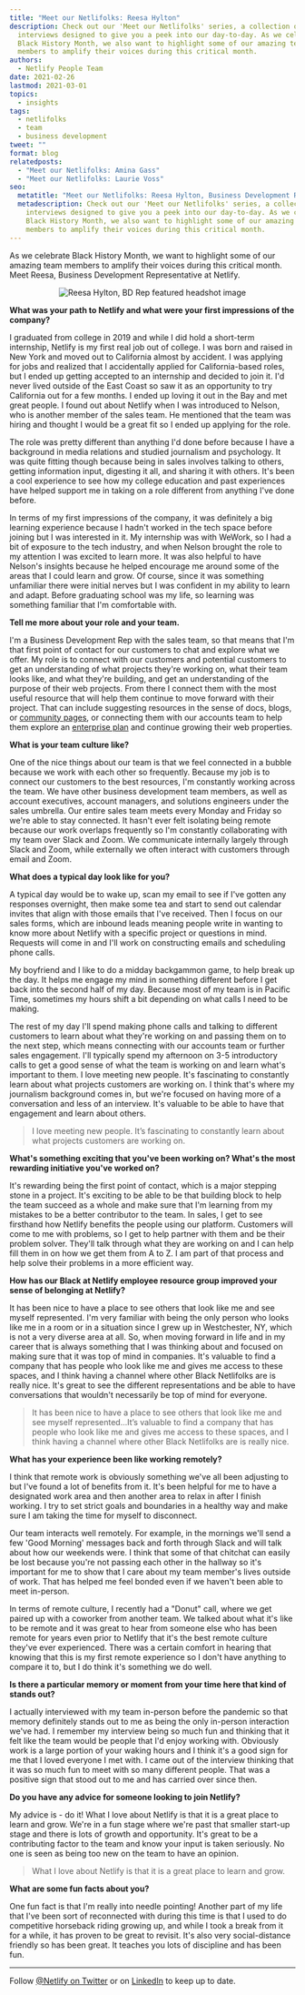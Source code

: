 ```yaml
---
title: "Meet our Netlifolks: Reesa Hylton"
description: Check out our 'Meet our Netlifolks' series, a collection of
  interviews designed to give you a peek into our day-to-day. As we celebrate
  Black History Month, we also want to highlight some of our amazing team
  members to amplify their voices during this critical month.
authors:
  - Netlify People Team
date: 2021-02-26
lastmod: 2021-03-01
topics:
  - insights
tags:
  - netlifolks
  - team
  - business development
tweet: ""
format: blog
relatedposts:
  - "Meet our Netlifolks: Amina Gass"
  - "Meet our Netlifolks: Laurie Voss"
seo:
  metatitle: "Meet our Netlifolks: Reesa Hylton, Business Development Representative"
  metadescription: Check out our 'Meet our Netlifolks' series, a collection of
    interviews designed to give you a peek into our day-to-day. As we celebrate
    Black History Month, we also want to highlight some of our amazing team
    members to amplify their voices during this critical month.
---
```

As we celebrate Black History Month, we want to highlight some of our amazing team members to amplify their voices during this critical month. Meet Reesa, Business Development Representative at Netlify.

<div style="max-width: 400px; margin: 0 auto; text-align: center;">
  <img src="/img/blog/reesa-netlify.jpeg" alt="Reesa Hylton, BD Rep featured headshot image" />
</div>

**What was your path to Netlify and what were your first impressions of the company?**

I graduated from college in 2019 and while I did hold a short-term internship, Netlify is my first real job out of college. I was born and raised in New York and moved out to California almost by accident. I was applying for jobs and realized that I accidentally applied for California-based roles, but I ended up getting accepted to an internship and decided to join it. I'd never lived outside of the East Coast so saw it as an opportunity to try California out for a few months. I ended up loving it out in the Bay and met great people. I found out about Netlify when I was introduced to Nelson, who is another member of the sales team. He mentioned that the team was hiring and thought I would be a great fit so I ended up applying for the role.

The role was pretty different than anything I'd done before because I have a background in media relations and studied journalism and psychology. It was quite fitting though because being in sales involves talking to others, getting information input, digesting it all, and sharing it with others. It's been a cool experience to see how my college education and past experiences have helped support me in taking on a role different from anything I've done before.

In terms of my first impressions of the company, it was definitely a big learning experience because I hadn't worked in the tech space before joining but I was interested in it. My internship was with WeWork, so I had a bit of exposure to the tech industry, and when Nelson brought the role to my attention I was excited to learn more. It was also helpful to have Nelson's insights because he helped encourage me around some of the areas that I could learn and grow. Of course, since it was something unfamiliar there were initial nerves but I was confident in my ability to learn and adapt. Before graduating school was my life, so learning was something familiar that I'm comfortable with.

**Tell me more about your role and your team.**

I'm a Business Development Rep with the sales team, so that means that I'm that first point of contact for our customers to chat and explore what we offer. My role is to connect with our customers and potential customers to get an understanding of what projects they're working on, what their team looks like, and what they're building, and get an understanding of the purpose of their web projects. From there I connect them with the most useful resource that will help them continue to move forward with their project. That can include suggesting resources in the sense of docs, blogs, or [community pages](https://answers.netlify.com/), or connecting them with our accounts team to help them explore an [enterprise plan](https://www.netlify.com/enterprise/) and continue growing their web properties.

**What is your team culture like?**

One of the nice things about our team is that we feel connected in a bubble because we work with each other so frequently. Because my job is to connect our customers to the best resources, I'm constantly working across the team. We have other business development team members, as well as account executives, account managers, and solutions engineers under the sales umbrella. Our entire sales team meets every Monday and Friday so we're able to stay connected. It hasn't ever felt isolating being remote because our work overlaps frequently so I'm constantly collaborating with my team over Slack and Zoom. We communicate internally largely through Slack and Zoom, while externally we often interact with customers through email and Zoom.

**What does a typical day look like for you?**

A typical day would be to wake up, scan my email to see if I've gotten any responses overnight, then make some tea and start to send out calendar invites that align with those emails that I've received. Then I focus on our sales forms, which are inbound leads meaning people write in wanting to know more about Netlify with a specific project or questions in mind. Requests will come in and I'll work on constructing emails and scheduling phone calls.

My boyfriend and I like to do a midday backgammon game, to help break up the day. It helps me engage my mind in something different before I get back into the second half of my day. Because most of my team is in Pacific Time, sometimes my hours shift a bit depending on what calls I need to be making.

The rest of my day I'll spend making phone calls and talking to different customers to learn about what they're working on and passing them on to the next step, which means connecting with our accounts team or further sales engagement. I'll typically spend my afternoon on 3-5 introductory calls to get a good sense of what the team is working on and learn what's important to them. I love meeting new people. It's fascinating to constantly learn about what projects customers are working on. I think that's where my journalism background comes in, but we're focused on having more of a conversation and less of an interview. It's valuable to be able to have that engagement and learn about others.

> I love meeting new people. It’s fascinating to constantly learn about what projects customers are working on.

**What's something exciting that you've been working on? What's the most rewarding initiative you've worked on?**

It's rewarding being the first point of contact, which is a major stepping stone in a project. It's exciting to be able to be that building block to help the team succeed as a whole and make sure that I'm learning from my mistakes to be a better contributor to the team. In sales, I get to see firsthand how Netlify benefits the people using our platform. Customers will come to me with problems, so I get to help partner with them and be their problem solver. They'll talk through what they are working on and I can help fill them in on how we get them from A to Z. I am part of that process and help solve their problems in a more efficient way.

**How has our Black at Netlify employee resource group improved your sense of belonging at Netlify?**

It has been nice to have a place to see others that look like me and see myself represented. I'm very familiar with being the only person who looks like me in a room or in a situation since I grew up in Westchester, NY, which is not a very diverse area at all. So, when moving forward in life and in my career that is always something that I was thinking about and focused on making sure that it was top of mind in companies. It's valuable to find a company that has people who look like me and gives me access to these spaces, and I think having a channel where other Black Netlifolks are is really nice. It's great to see the different representations and be able to have conversations that wouldn't necessarily be top of mind for everyone.

> It has been nice to have a place to see others that look like me and see myself represented...It’s valuable to find a company that has people who look like me and gives me access to these spaces, and I think having a channel where other Black Netlifolks are is really nice.

**What has your experience been like working remotely?**

I think that remote work is obviously something we've all been adjusting to but I've found a lot of benefits from it. It's been helpful for me to have a designated work area and then another area to relax in after I finish working. I try to set strict goals and boundaries in a healthy way and make sure I am taking the time for myself to disconnect.

Our team interacts well remotely. For example, in the mornings we'll send a few 'Good Morning' messages back and forth through Slack and will talk about how our weekends were. I think that some of that chitchat can easily be lost because you're not passing each other in the hallway so it's important for me to show that I care about my team member's lives outside of work. That has helped me feel bonded even if we haven't been able to meet in-person.

In terms of remote culture, I recently had a "Donut" call, where we get paired up with a coworker from another team. We talked about what it's like to be remote and it was great to hear from someone else who has been remote for years even prior to Netlify that it's the best remote culture they've ever experienced. There was a certain comfort in hearing that knowing that this is my first remote experience so I don't have anything to compare it to, but I do think it's something we do well.

**Is there a particular memory or moment from your time here that kind of stands out?**

I actually interviewed with my team in-person before the pandemic so that memory definitely stands out to me as being the only in-person interaction we've had. I remember my interview being so much fun and thinking that it felt like the team would be people that I'd enjoy working with. Obviously work is a large portion of your waking hours and I think it's a good sign for me that I loved everyone I met with. I came out of the interview thinking that it was so much fun to meet with so many different people. That was a positive sign that stood out to me and has carried over since then.

**Do you have any advice for someone looking to join Netlify?**

My advice is - do it! What I love about Netlify is that it is a great place to learn and grow. We're in a fun stage where we're past that smaller start-up stage and there is lots of growth and opportunity. It's great to be a contributing factor to the team and know your input is taken seriously. No one is seen as being too new on the team to have an opinion.

> What I love about Netlify is that it is a great place to learn and grow. 

**What are some fun facts about you?**

One fun fact is that I'm really into needle pointing! Another part of my life that I've been sort of reconnected with during this time is that I used to do competitive horseback riding growing up, and while I took a break from it for a while, it has proven to be great to revisit. It's also very social-distance friendly so has been great. It teaches you lots of discipline and has been fun.

- - -

Follow [@Netlify on Twitter](https://twitter.com/netlify) or on [LinkedIn](https://www.linkedin.com/company/netlify) to keep up to date.